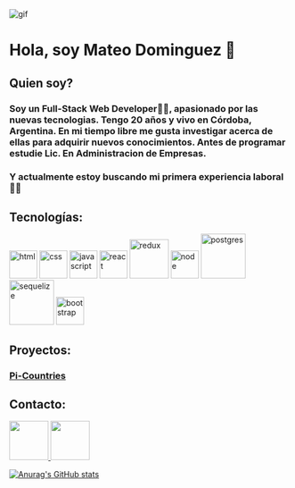 <img src='https://static.wixstatic.com/media/e2654e_73fdbd00a76f41948416260d1f9d97fa~mv2.gif' alt="gif"/>


# Hola, soy Mateo Dominguez 👋
## Quien soy?

### Soy un Full-Stack Web Developer🙌🙌, apasionado por las nuevas tecnologias. Tengo 20 años y vivo en Córdoba, Argentina. En mi tiempo libre me gusta investigar acerca de ellas para adquirir nuevos conocimientos. Antes de programar estudie Lic. En Administracion de Empresas.
### Y actualmente estoy buscando mi primera experiencia laboral 👀👀

## Tecnologías:
<div > 

<img src='https://cdn-icons-png.flaticon.com/512/174/174854.png' width="50px" alt="html"/>
<img src='https://cdn-icons-png.flaticon.com/512/919/919826.png' width="50px" alt="css" />
<img src='https://cdn.pixabay.com/photo/2015/04/23/17/41/javascript-736400_960_720.png' width="50px" alt="javascript" />
<img src='https://cdn4.iconfinder.com/data/icons/logos-3/600/React.js_logo-512.png' width="50px" alt="react" />
<img src='https://www.digital55.com/wp-content/uploads/2019/11/Cuando_y_por_que_debo_usar_redux_en_mis_proyectos_frontend.jpg' width="70px" alt="redux" />
<img src='https://img2.freepng.es/20180425/jrw/kisspng-node-js-javascript-web-application-express-js-comp-5ae0f84e2a4242.1423638015246930701731.jpg' width="50px" alt="node" />
<img src='https://www.muylinux.com/wp-content/uploads/2017/10/postgresql.png' width="80px" alt="postgres" />
<img src='https://i.blogs.es/91493f/sequelize/1366_2000.png' width="80px"alt="sequelize"/>
<img src='https://getbootstrap.com/docs/4.0/assets/brand/bootstrap-social-logo.png' width="50px" alt="bootstrap" />

 </div>
 
 ## Proyectos:
 ### [Pi-Countries](https://countries-app-delta-lac.vercel.app/)
 
 ## Contacto:
<a href="mailto:elcorreoquequieres@correo.com"> 
<img src='https://cdn-icons-png.flaticon.com/512/281/281769.png' width="70px" />
</a>
 <a href="https://www.linkedin.com/in/mateo-dominguez-139b94207/"> 
 <img src='https://cdn-icons-png.flaticon.com/512/174/174857.png' width="70px" />
  </a>
 
 [![Anurag's GitHub stats](https://github-readme-stats.vercel.app/api?username=Mateodom)](https://github.com/anuraghazra/github-readme-stats)
